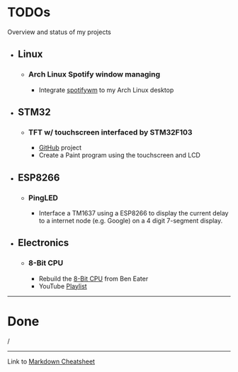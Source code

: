 # TODOs
Overview and status of my projects

- ## Linux
  - ### Arch Linux Spotify window managing
    * Integrate [spotifywm](https://github.com/dasJ/spotifywm) to my Arch Linux desktop 

- ## STM32
  - ### TFT w/ touchscreen interfaced by STM32F103
    * [GitHub](https://github.com/JonasHeim/STM32F103_Touch_LCD) project
    * Create a Paint program using the touchscreen and LCD

- ## ESP8266
  - ### PingLED
    * Interface a TM1637 using a ESP8266 to display the current delay to a internet node (e.g. Google) on a 4 digit 7-segment display.

- ## Electronics

  - ### 8-Bit CPU
    * Rebuild the [8-Bit CPU](https://eater.net/) from Ben Eater
    * YouTube [Playlist](https://www.youtube.com/playlist?list=PLowKtXNTBypGqImE405J2565dvjafglHU)
---
# Done
/

---
Link to [Markdown Cheatsheet](https://github.com/adam-p/markdown-here/wiki/Markdown-Cheatsheet#emphasis)
